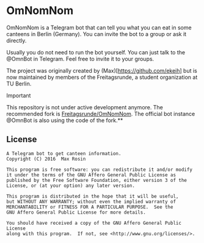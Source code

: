# OmNomNom

OmNomNom is a Telegram bot that can tell you what you can eat in some canteens
in Berlin (Germany). You can invite the bot to a group or ask it directly.

Usually you do not need to run the bot yourself. You can just talk to the
@OmnBot in Telegram. Feel free to invite it to your groups.

The project was originally created by (Max)[https://github.com/ekeih] but is now maintained by members of the Freitagsrunde, a student organization at TU Berlin.

> [!IMPORTANT]
> This repository is not under active development anymore. The recommended fork is [Freitagsrunde/OmNomNom](https://github.com/Freitagsrunde).
> The official bot instance @OmnBot is also using the code of the fork.**

## License

```
A Telegram bot to get canteen information.
Copyright (C) 2016  Max Rosin

This program is free software: you can redistribute it and/or modify
it under the terms of the GNU Affero General Public License as
published by the Free Software Foundation, either version 3 of the
License, or (at your option) any later version.

This program is distributed in the hope that it will be useful,
but WITHOUT ANY WARRANTY; without even the implied warranty of
MERCHANTABILITY or FITNESS FOR A PARTICULAR PURPOSE.  See the
GNU Affero General Public License for more details.

You should have received a copy of the GNU Affero General Public License
along with this program.  If not, see <http://www.gnu.org/licenses/>.
```
